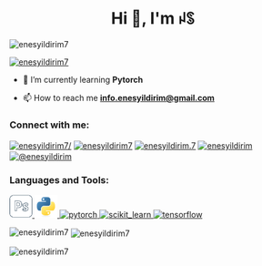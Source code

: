 <h1 align="center">Hi 👋, I'm ꈤꌗ</h1>
<p align="left"> <img src="https://komarev.com/ghpvc/?username=enesyildirim7&label=Profile%20views&color=0e75b6&style=flat" alt="enesyildirim7" /> </p>

<p align="left"> <a href="https://github.com/ryo-ma/github-profile-trophy"><img src="https://github-profile-trophy.vercel.app/?username=enesyildirim7" alt="enesyildirim7" /></a> </p>

- 🌱 I’m currently learning **Pytorch**

- 📫 How to reach me **info.enesyildirim@gmail.com**

<h3 align="left">Connect with me:</h3>
<p align="left">
<a href="https://linkedin.com/in/enesyildirim7/" target="blank"><img align="center" src="https://cdn.jsdelivr.net/npm/simple-icons@3.0.1/icons/linkedin.svg" alt="enesyildirim7/" height="30" width="40" /></a>
<a href="https://kaggle.com/enesyildirim7" target="blank"><img align="center" src="https://cdn.jsdelivr.net/npm/simple-icons@3.0.1/icons/kaggle.svg" alt="enesyildirim7" height="30" width="40" /></a>
<a href="https://instagram.com/enesyildirim.7" target="blank"><img align="center" src="https://cdn.jsdelivr.net/npm/simple-icons@3.0.1/icons/instagram.svg" alt="enesyildirim.7" height="30" width="40" /></a>
<a href="https://www.behance.net/enesyildirim" target="blank"><img align="center" src="https://cdn.jsdelivr.net/npm/simple-icons@3.0.1/icons/behance.svg" alt="enesyildirim" height="30" width="40" /></a>
<a href="https://medium.com/@enesyildirim" target="blank"><img align="center" src="https://cdn.jsdelivr.net/npm/simple-icons@3.0.1/icons/medium.svg" alt="@enesyildirim" height="30" width="40" /></a>
</p>

<h3 align="left">Languages and Tools:</h3>
<p align="left"> <a href="https://www.photoshop.com/en" target="_blank"> <img src="https://raw.githubusercontent.com/devicons/devicon/master/icons/photoshop/photoshop-line.svg" alt="photoshop" width="40" height="40"/> </a> <a href="https://www.python.org" target="_blank"> <img src="https://raw.githubusercontent.com/devicons/devicon/master/icons/python/python-original.svg" alt="python" width="40" height="40"/> </a> <a href="https://pytorch.org/" target="_blank"> <img src="https://www.vectorlogo.zone/logos/pytorch/pytorch-icon.svg" alt="pytorch" width="40" height="40"/> </a> <a href="https://scikit-learn.org/" target="_blank"> <img src="https://upload.wikimedia.org/wikipedia/commons/0/05/Scikit_learn_logo_small.svg" alt="scikit_learn" width="40" height="40"/> </a> <a href="https://www.tensorflow.org" target="_blank"> <img src="https://www.vectorlogo.zone/logos/tensorflow/tensorflow-icon.svg" alt="tensorflow" width="40" height="40"/> </a> </p>

<p><img align="left" src="https://github-readme-stats.vercel.app/api/top-langs?username=enesyildirim7&show_icons=true&locale=en&layout=compact" alt="enesyildirim7" /></p>

<p>&nbsp;<img align="center" src="https://github-readme-stats.vercel.app/api?username=enesyildirim7&show_icons=true&locale=en" alt="enesyildirim7" /></p>

<p><img align="center" src="https://github-readme-streak-stats.herokuapp.com/?user=enesyildirim7&" alt="enesyildirim7" /></p>
